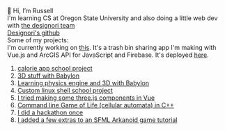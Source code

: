 👋 Hi, I’m Russell <br/>
I'm learning CS at Oregon State University and also
doing a little web dev with <a href="http://www.designori.net/">the designori team</a> <br/>
<a href="https://github.com/designori-llc">Designori's github</a> <br/>
Some of my projects: <br/>
I'm currently working on <a href="https://github.com/rjamesak/bin-share">this</a>. It's a trash bin sharing app I'm making with Vue.js and ArcGIS API for JavaScript and Firebase. It's deployed <a href="https://trashbin-share.web.app/">here</a>.
1. <a href="https://github.com/rjamesak/CalApp">calorie app school project</a>
2. <a href="https://github.com/jake-designori/system360">3D stuff with Babylon</a>
3. <a href="https://github.com/rjamesak/babylonCannonPhysics">Learning physics engine and 3D with Babylon</a>
4. <a href="https://github.com/rjamesak/smallsh">Custom linux shell school project</a>
5. <a href="https://github.com/rjamesak/threeVueComponents">I tried making some three.js components in Vue</a>
6. <a href="https://github.com/rjamesak/gameOfLife">Command line Game of Life (cellular automata) in C++</a>
7. <a href="https://github.com/kindlehl/Hackathon-W18">I did a hackathon once</a>
8. <a href="https://github.com/rjamesak/SfmlArkanoid">I added a few extras to an SFML Arkanoid game tutorial</a>


<!---
rjamesak/rjamesak is a ✨ special ✨ repository because its `README.md` (this file) appears on your GitHub profile.
You can click the Preview link to take a look at your changes.
--->
